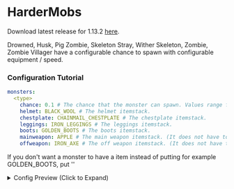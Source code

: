 # HarderMobs

Download latest release for 1.13.2 [here](https://github.com/valkyrienyanko/HarderMobs/releases).

Drowned, Husk, Pig Zombie, Skeleton Stray, Wither Skeleton, Zombie, Zombie Villager have a configurable chance to spawn with configurable equipment / speed.

### Configuration Tutorial

```yml
monsters:
  <type>
    chance: 0.1 # The chance that the monster can spawn. Values range from 0.0 - 1.0 (0% - 100%)
    helmet: BLACK_WOOL # The helmet itemstack.
    chestplate: CHAINMAIL_CHESTPLATE # The chestplate itemstack.
    leggings: IRON_LEGGINGS # The leggings itemstack.
    boots: GOLDEN_BOOTS # The boots itemstack.
    mainweapon: APPLE # The main weapon itemstack. (It does not have to be a weapon.)
    offweapon: IRON_AXE # The off weapon itemstack. (It does not have to be a weapon.)
```
If you don't want a monster to have a item instead of putting for example GOLDEN_BOOTS, put ''

<details><summary>Config Preview (Click to Expand)</summary>
<p>

#### monsters.yml

```yml
monsters:
  drowned:
    chance: 0.3
    helmet: DIAMOND_HELMET
    chestplate: DIAMOND_CHESTPLATE
    leggings: DIAMOND_LEGGINGS
    boots: DIAMOND_BOOTS
    mainweapon: DIAMOND_SWORD
    offweapon: DIAMOND_SWORD
    speed: 0
  husk:
    chance: 0.1
    helmet: DIAMOND_HELMET
    chestplate: DIAMOND_CHESTPLATE
    leggings: DIAMOND_LEGGINGS
    boots: DIAMOND_BOOTS
    mainweapon: DIAMOND
    offweapon: GOLD_INGOT
    speed: 0
  pig_zombie:
    chance: 0.6
    helmet: GOLDEN_HELMET
    chestplate: GOLDEN_CHESTPLATE
    leggings: GOLDEN_LEGGINGS
    boots: GOLDEN_BOOTS
    mainweapon: GOLDEN_SWORD
    offweapon: GOLDEN_SWORD
    speed: 0
  skeleton:
    chance: 1.0
    helmet: IRON_HELMET
    chestplate: IRON_CHESTPLATE
    leggings: IRON_LEGGINGS
    boots: IRON_BOOTS
    mainweapon: IRON_SWORD
    offweapon: IRON_SWORD
    speed: 2
  stray:
    chance: 0.1
    helmet: DIAMOND_HELMET
    chestplate: DIAMOND_CHESTPLATE
    leggings: DIAMOND_LEGGINGS
    boots: DIAMOND_BOOTS
    mainweapon: BOW
    offweapon: ''
    speed: 0
  wither_skeleton:
    chance: 0.25
    helmet: DIAMOND_HELMET
    chestplate: DIAMOND_CHESTPLATE
    leggings: DIAMOND_LEGGINGS
    boots: DIAMOND_BOOTS
    mainweapon: BOW
    offweapon: ''
    speed: 0
  zombie:
    chance: 0.1
    helmet: CHAINMAIL_HELMET
    chestplate: CHAINMAIL_CHESTPLATE
    leggings: CHAINMAIL_LEGGINGS
    boots: CHAINMAIL_BOOTS
    mainweapon: IRON_AXE
    offweapon: IRON_AXE
    speed: 1
  zombie_villager:
    chance: 0.15
    helmet: DIAMOND_HELMET
    chestplate: DIAMOND_CHESTPLATE
    leggings: DIAMOND_LEGGINGS
    boots: DIAMOND_BOOTS
    mainweapon: DIAMOND_SWORD
    offweapon: DIAMOND_SWORD
    speed: 0
```
</p>
</details>
